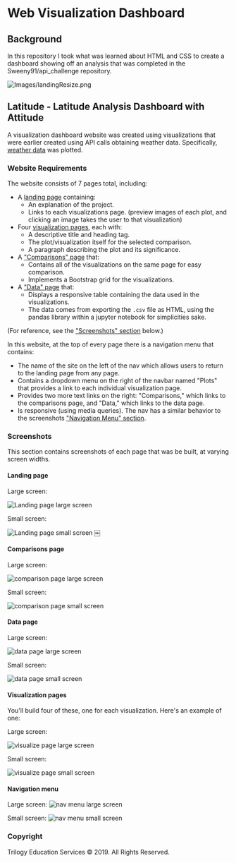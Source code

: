 # Web Visualization Dashboard 

## Background

In this repository I took what was learned about HTML and CSS to create a dashboard showing off an analysis that was completed in the Sweeny91/api_challenge repository.

![Images/landingResize.png](Instructions_Images/landingResize.png)

## Latitude - Latitude Analysis Dashboard with Attitude

A visualization dashboard website was created using visualizations that were earlier created using API calls obtaining weather data. Specifically, [weather data](Resources/cities.csv) was plotted.

### Website Requirements

The website consists of 7 pages total, including:
* A [landing page](#landing-page) containing:
  * An explanation of the project.
  * Links to each visualizations page. (preview images of each plot, and clicking an image takes the user to that visualization)
* Four [visualization pages](#visualization-pages), each with:
  * A descriptive title and heading tag.
  * The plot/visualization itself for the selected comparison.
  * A paragraph describing the plot and its significance.
* A ["Comparisons" page](#comparisons-page) that:
  * Contains all of the visualizations on the same page for easy comparison.
  * Implements a Bootstrap grid for the visualizations.
* A ["Data" page](#data-page) that:
  * Displays a responsive table containing the data used in the visualizations.
  * The data comes from exporting the `.csv` file as HTML, using the pandas library within a jupyter notebook for simplicities sake.

(For reference, see the ["Screenshots" section](#screenshots) below.)

In this website, at the top of every page there is a navigation menu that contains:
* The name of the site on the left of the nav which allows users to return to the landing page from any page.
* Contains a dropdown menu on the right of the navbar named "Plots" that provides a link to each individual visualization page.
* Provides two more text links on the right: "Comparisons," which links to the comparisons page, and "Data," which links to the data page.
* Is responsive (using media queries). The nav has a similar behavior to the screenshots ["Navigation Menu" section](#navigation-menu).


### Screenshots

This section contains screenshots of each page that was be built, at varying screen widths.

#### <a id="landing-page"></a>Landing page

Large screen:

![Landing page large screen](Instructions_Images/landingResize.png)

Small screen:

![Landing page small screen](Instructions_Images/landing-sm.png)
￼

#### <a id="comparisons-page"></a>Comparisons page

Large screen:

![comparison page large screen](Instructions_Images/comparison-lg.png)

Small screen:

![comparison page small screen](Instructions_Images/comparison-sm.png)

#### <a id="data-page"></a>Data page

Large screen:

![data page large screen](Instructions_Images/data-lg.png)


Small screen:

![data page small screen](Instructions_Images/data-sm.png)

#### <a id="visualization-pages"></a>Visualization pages

You'll build four of these, one for each visualization. Here's an example of one:

Large screen:

![visualize page large screen](Instructions_Images/visualize-lg.png)

Small screen:

![visualize page small screen](Instructions_Images/visualize-sm.png)

#### <a id="navigation-menu"></a>Navigation menu

Large screen:
![nav menu large screen](Instructions_Images/nav-lg.png)

Small screen:
![nav menu small screen](Instructions_Images/nav-sm.png)

### Copyright

Trilogy Education Services © 2019. All Rights Reserved.

